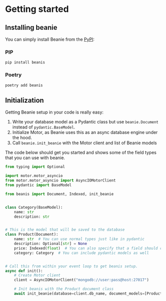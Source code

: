 # Getting started

## Installing beanie

You can simply install Beanie from the [PyPI](https://pypi.org/project/beanie/):

### PIP

```shell
pip install beanis
```

### Poetry

```shell
poetry add beanis
```

## Initialization

Getting Beanie setup in your code is really easy:

1.  Write your database model as a Pydantic class but use `beanie.Document` instead of `pydantic.BaseModel`.
2.  Initialize Motor, as Beanie uses this as an async database engine under the hood.
3.  Call `beanie.init_beanie` with the Motor client and list of Beanie models

The code below should get you started and shows some of the field types that you can use with beanie.

```python
from typing import Optional

import motor.motor_asyncio
from motor.motor_asyncio import AsyncIOMotorClient
from pydantic import BaseModel

from beanis import Document, Indexed, init_beanie


class Category(BaseModel):
    name: str
    description: str


# This is the model that will be saved to the database
class Product(Document):
    name: str  # You can use normal types just like in pydantic
    description: Optional[str] = None
    price: Indexed(float)  # You can also specify that a field should correspond to an index
    category: Category  # You can include pydantic models as well


# Call this from within your event loop to get beanis setup.
async def init():
    # Create Motor client
    client = AsyncIOMotorClient("mongodb://user:pass@host:27017")

    # Init beanis with the Product document class
    await init_beanie(database=client.db_name, document_models=[Product])
```
